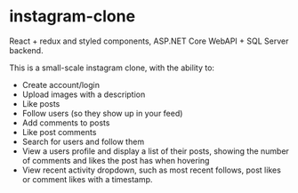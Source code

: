 # instagram-clone

React + redux and styled components, ASP.NET Core WebAPI + SQL Server backend.

This is a small-scale instagram clone, with the ability to:

* Create account/login
* Upload images with a description
* Like posts
* Follow users (so they show up in your feed)
* Add comments to posts
* Like post comments
* Search for users and follow them
* View a users profile and display a list of their posts, showing the number of comments and likes the post has when hovering
* View recent activity dropdown, such as most recent follows, post likes or comment likes with a timestamp.
